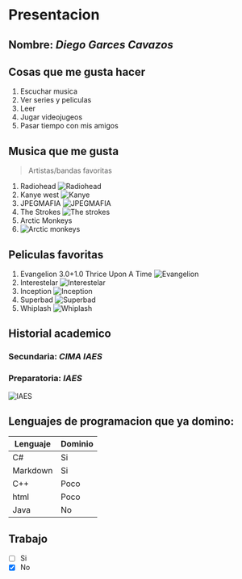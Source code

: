 #  Presentacion
## **Nombre:** *Diego Garces Cavazos*
## Cosas que me gusta hacer
1. Escuchar musica
2. Ver series y peliculas
3. Leer
4. Jugar videojugeos
5. Pasar tiempo con mis amigos
## Musica que me gusta 
>Artistas/bandas favoritas
1. Radiohead
   ![Radiohead](https://i.scdn.co/image/ab6761610000e5eba03696716c9ee605006047fd)
2. Kanye west
   ![Kanye](https://upload.wikimedia.org/wikipedia/commons/thumb/5/5c/Kanye_West_at_the_2009_Tribeca_Film_Festival_%28crop_2%29.jpg/1200px-Kanye_West_at_the_2009_Tribeca_Film_Festival_%28crop_2%29.jpg)
3. JPEGMAFIA
      ![JPEGMAFIA](https://f4.bcbits.com/img/a3251624428_65)
4. The Strokes
   ![The strokes](https://m.media-amazon.com/images/I/91PbdrEjhaL._UF1000,1000_QL80_.jpg)
5. Arctic Monkeys
6. ![Arctic monkeys](https://i.scdn.co/image/ab6761610000e5eb7da39dea0a72f581535fb11f)
## Peliculas favoritas
1. Evangelion 3.0+1.0 Thrice Upon A Time
   ![Evangelion](https://static.wikia.nocookie.net/evangelion/images/e/e0/PROM_Evangelion_3.0%2B1.0_Thrice_Upon_A_Time_International.jpg/revision/latest?cb=20210403222024&path-prefix=es)
2. Interestelar
   ![Interestelar](https://m.media-amazon.com/images/I/71qzTzxzoCL._AC_UF894,1000_QL80_.jpg)
3. Inception
      ![Inception](https://m.media-amazon.com/images/M/MV5BMjAxMzY3NjcxNF5BMl5BanBnXkFtZTcwNTI5OTM0Mw@@._V1_.jpg)
4. Superbad
      ![Superbad](https://stateless-fueradefoco.storage.googleapis.com/wp-content/uploads/2022/08/30002514/tileburnedin-1024x576.jpg)
5. Whiplash
      ![Whiplash](https://miro.medium.com/v2/resize:fit:1200/1*HygtAUSg3MqQjimu0MQy3Q.jpeg)
## Historial academico
### **Secundaria:** *CIMA IAES*
### **Preparatoria:** *IAES*
![IAES](https://encrypted-tbn0.gstatic.com/images?q=tbn:ANd9GcQqdkdDUCh3gYo8GORng4ZQXo913HPoBDG3cA&s)
## Lenguajes de programacion que ya domino:
|Lenguaje|Dominio|
|--------|-------|
|C#      |Si     |
|Markdown|Si     |
|C++     |Poco   |
|html    |Poco   |
|Java    |No     |


## Trabajo
- [ ] Si
- [x] No
